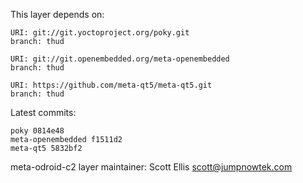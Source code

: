 This layer depends on:

    URI: git://git.yoctoproject.org/poky.git
    branch: thud

    URI: git://git.openembedded.org/meta-openembedded
    branch: thud

    URI: https://github.com/meta-qt5/meta-qt5.git
    branch: thud

Latest commits:

    poky 0814e48
    meta-openembedded f1511d2
    meta-qt5 5832bf2

meta-odroid-c2 layer maintainer: Scott Ellis <scott@jumpnowtek.com>
